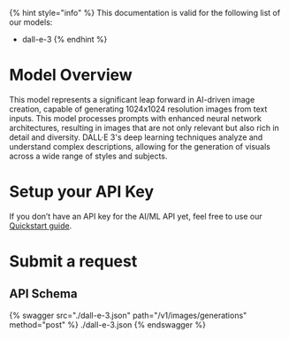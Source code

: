 [#references:start]: <> ({ "template": "openapi" })
{% hint style="info" %}
This documentation is valid for the following list of our models:
* dall-e-3
{% endhint %}

# Model Overview
This model represents a significant leap forward in AI-driven image creation, capable of generating 1024x1024 resolution images from text inputs. This model processes prompts with enhanced neural network architectures, resulting in images that are not only relevant but also rich in detail and diversity. DALL·E 3&#x27;s deep learning techniques analyze and understand complex descriptions, allowing for the generation of visuals across a wide range of styles and subjects.

# Setup your API Key
If you don’t have an API key for the AI/ML API yet, feel free to use our [Quickstart guide](https://docs.aimlapi.com/quickstart/setting-up).

# Submit a request
## API Schema
{% swagger src="./dall-e-3.json" path="/v1/images/generations" method="post" %}
./dall-e-3.json
{% endswagger %}


[#references:end]: <> ({})